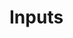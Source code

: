 # Inputs

<div class="flex flex-row flex-nowrap justify-between">
  <div style="width: 47%;">
    <div class="my-5">
      <mx-input label="Placeholder"></mx-input>
    </div>
    <div class="my-5">
      <mx-input label="Placeholder & Left Icon" left-icon="ph-apple-logo"></mx-input>
    </div>
    <div class="my-5">
      <mx-input label="Placeholder & Right Icon" right-icon="ph-apple-logo"></mx-input>
    </div>
    <div class="my-5">
      <mx-input label="Placeholder & Right Icon" right-icon="ph-apple-logo" value="Some Error" error></mx-input>
    </div>
  </div>
  <div style="width: 47%;">
    <div class="my-5">
      <mx-input label="Placeholder" dense></mx-input>
    </div>
  </div>
</div>
